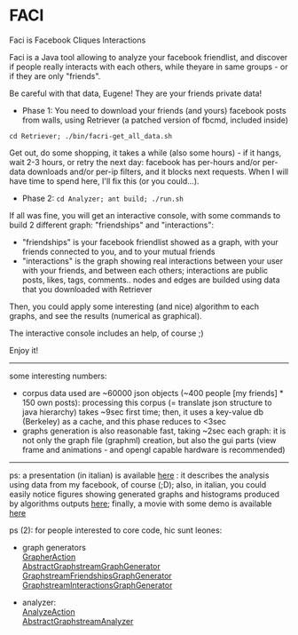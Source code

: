 # FACI

Faci is Facebook Cliques Interactions  


Faci is a Java tool allowing to analyze your facebook friendlist, and discover if people really interacts with each others, while theyare in same groups - or if they are only "friends".


Be careful with that data, Eugene! They are your friends private data!

* Phase 1:
You need to download your friends (and yours) facebook posts from walls, using Retriever (a patched version of fbcmd, included inside)

`
cd Retriever; ./bin/facri-get_all_data.sh
`

Get out, do some shopping, it takes a while (also some hours) - if it hangs, wait 2-3 hours, or retry the next day: facebook has per-hours and/or per-data downloads and/or per-ip filters, and it blocks next requests. When I will have time to spend here, I'll fix this (or you could...).

* Phase 2:
`cd Analyzer;
ant build;
./run.sh
`

If all was fine, you will get an interactive console, with some commands to build 2 different graph: "friendships" and "interactions":

* "friendships" is your facebook friendlist showed as a graph, with your friends connected to you, and to your mutual friends
* "interactions" is the graph showing real interactions between your user with your friends, and between each others; interactions are public posts, likes, tags, comments.. nodes and edges are builded using data that you downloaded with Retriever

Then, you could apply some interesting (and nice) algorithm to each graphs, and see the results (numerical as graphical).  
  
The interactive console includes an help, of course ;)

Enjoy it!


---
some interesting numbers:
* corpus data used are ~60000 json objects (~400 people [my friends] * 150 own posts): processing this corpus (= translate json structure to java hierarchy) takes ~9sec first time; then, it uses a key-value db (Berkeley) as a cache, and this phase reduces to <3sec
* graphs generation is also reasonable fast, taking ~2sec each graph: it is not only the graph file (graphml) creation, but also the gui parts (view frame and animations - and opengl capable hardware is recommended)

-----

ps:
a presentation (in italian) is available [here](../report.pdf) : it describes the analysis using data from my facebook, of course (;D); also, in italian, you could easily notice figures showing generated graphs and histograms produced by algorithms outputs [here](../images/); finally, a movie with some demo is available [here](https://www.youtube.com/watch?v=YdH9RCgZdH8)

ps (2):
for people interested to core code, hic sunt leones:

* graph generators  
[GrapherAction](https://github.com/k0smik0/FaCI/blob/master/java/faci/src/console/net/iubris/facri/console/actions/graph/grapher/GrapherAction.java)  
[AbstractGraphstreamGraphGenerator](https://github.com/k0smik0/FaCI/blob/master/java/faci/src/grapher/net/iubris/facri/grapher/generators/graphstream/AbstractGraphstreamGraphGenerator.java)  
[GraphstreamFriendshipsGraphGenerator](https://github.com/k0smik0/FaCI/blob/master/java/faci/src/grapher/net/iubris/facri/grapher/generators/friendships/graphstream/GraphstreamFriendshipsGraphGenerator.java)  
[GraphstreamInteractionsGraphGenerator](https://github.com/k0smik0/FaCI/blob/master/java/faci/src/grapher/net/iubris/facri/grapher/generators/interactions/graphstream/GraphstreamInteractionsGraphGenerator.java)

* analyzer:  
[AnalyzeAction](https://github.com/k0smik0/FaCI/blob/master/java/faci/src/console/net/iubris/facri/console/actions/graph/analyzer/AnalyzeAction.java)  
[AbstractGraphstreamAnalyzer](https://github.com/k0smik0/FaCI/blob/master/java/faci/src/analyzer/net/iubris/facri/grapher/analyzer/graphstream/AbstractGraphstreamAnalyzer.java)
